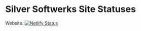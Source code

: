 # Silver Softwerks Site Statuses

Website: [![Netlify Status](https://api.netlify.com/api/v1/badges/18150c1f-79e3-47fb-8f88-768639223302/deploy-status)](https://app.netlify.com/sites/cranky-goldstine-5ddf43/deploys)
